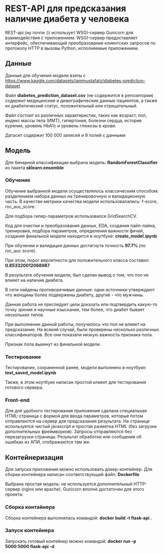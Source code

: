 # REST-API для предсказания наличие диабета у человека

REST-api (ну почти :)) использует WSGI-сервер Gunicorn для взаимодействия с приложением. WSGI-сервер предоставляет интерфейс, обеспечивающий преобразование клиентских запросов по протоколу HTTP в вызовы Python, исполняемые приложением.

## Данные

Данные для обучения модели взяты с https://www.kaggle.com/datasets/iammustafatz/diabetes-prediction-dataset

Файл __diabetes_prediction_dataset.csv__ (не содержится в репозитории) содержит медицинские и демографические данные пациентов, а также их диабетический статус, положительный или отрицательный. 

Файл состоит из различных характеристик, таких как возраст, пол, индекс массы тела (ИМТ), гипертония, болезни сердца, история курения, уровень HbA1c и уровень глюкозы в крови. 

Датасет содержит 100 000 записей и 9 полей с данными

## Модель

Для бинарной классификации выбрана модель: __RandomForestClassifier__ из пакета __sklearn.ensemble__

### Обучение

Обучение выбранной модели осуществлялось классическим способом: разделением набора данных на тренировочную и валидационную часть. В качестве метрики качества модели использовалались: f-score, roc_auc_score.

Для подбора гипер-параметров использовался GridSearchCV.

Код для очистки и преобразования данных, EDA, создания пайп-лайна, тренировки, подбора параметров, определения важности фичей, создания финальной модели находится в ноутбуке: __create_model.ipynb__

При обучении и валидации данных достигнута точность __97.7%__ (по roc_auc score).

При этом, порог вероятности для положительного класса составил: __0.853320012068987__

В результате обучения модели, был сделан вывод о том, что пол не влияет на наличие диабета. 

В сети найдены противоречивые данные: одни источники утверждают что женщины более подвержены диабету, другие - что мужчины. 

Данная работа не преследует цели доказать или подтвердить какую-то точку зрения и научные изыскания, тем более, что диабет бывает нескольких типов. 

При выполнении данной работы, получилось что пол не влияет на предсказание. На всякий случай, были проверены несколько различных классификаторов. Все они показали низкую важность признака пола.

Признак пола выкинут из финальной модели.

### Тестирование

Тестирование, сохраненной ранее, модели выполнено в ноутбуке: __test_saved_model.ipynb__

Также, в этом ноутбуке написан простой клиент для тестирования готового сервера.

### Front-end

Для для удобного тестирования приложения сделана специальная HTML-страница с формой для ввода параметров, которые потом отправляются на сервер для предсказания результата. На странице используется чистый javascript и простая разметка HTML (без загрузки дополнительных фреймворков). Запросы отправляются без перезагрузки страницы. Результат обработки или сообщения об ошибках из АПИ, отображаются там же.

## Контейнеризация

Для запуска приложения можно использовать докер-контейнер.
Для сборки контейнера написан соответствующий файл: __Dockerfile__

Выбрана простая модель: не используется дополнительный HTTP-сервер (nginx или apache). Gunicorn вполне достаточен для этого проекта. 

### Сборка контайнера

Сборка контейнера выполнялась командой: 
__docker build -t flask-api .__

### Запуск контейнера

Запускать готовый контейнер можно командой:
__docker run -p 5000:5000 flask-api -d__

